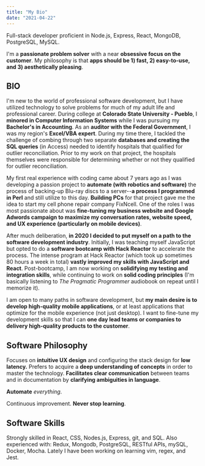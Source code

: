 ```yaml
---
title: "My Bio"
date: "2021-04-22"
---
```


Full-stack developer proficient in Node.js, Express, React, MongoDB, PostgreSQL, MySQL.

I'm a **passionate problem solver** with a near **obsessive focus on the customer**. My philosophy is that **apps should be 1) fast, 2) easy-to-use, and 3) aesthetically pleasing**. 

## BIO

I'm new to the world of professional software development, but I have utilized technology to solve problems for much of my adult life and professional career. During college at **Colorado State University - Pueblo**, I **minored in Computer Information Systems** while I was pursuing my **Bachelor's in Accounting**. As an **auditor with the Federal Government**, I was my region's **Excel/VBA expert**. During my time there, I tackled the challenge of combing through two separate **databases and creating the SQL queries** (in Access) needed to identify hospitals that qualified for outlier reconciliation. Prior to my work on that project, the hospitals themselves were responsible for determining whether or not they qualified for outlier reconciliation. 

My first real experience with coding came about 7 years ago as I was developing a passion project to **automate (with robotics and software)** the process of backing-up Blu-ray discs to a server--**a process I programmed in Perl** and still utilize to this day. **Building PCs** for that project gave me the idea to start my cell phone repair company FixNcell. One of the roles I was most passionate about was **fine-tuning my business website and Google Adwords campaign to maximize my conversation rates, website speed, and UX experience (particularly on mobile devices)**. 

After much deliberation, **in 2020 I decided to put myself on a path to the software development industry**. Initially, I was teaching myself JavaScript but opted to do a **software bootcamp with Hack Reactor** to accelerate the process. The intense program at Hack Reactor (which took up sometimes 80 hours a week in total) **vastly improved my skills with JavaScript and React**. Post-bootcamp, I am now working on **solidifying my testing and integration skills**, while continuing to work on **solid coding principles** (I'm basically listening to *The Pragmatic Programmer* audiobook on repeat until I memorize it). 

I am open to many paths in software development, but **my main desire is to develop high-quality mobile applications**, or at least applications that optimize for the mobile experience (not just desktop). I want to fine-tune my development skills so that I can **one day lead teams or companies to delivery high-quality products to the customer**.

## Software Philosophy

Focuses on **intuitive UX design** and configuring the stack design for **low latency.** Prefers to acquire a **deep understanding of concepts** in order to master the technology. **Facilitates clear communication** between teams and in documentation by **clarifying ambiguities in language**.

**Automate** *everything*.

Continuous improvement. **Never stop learning**.

## Software Skills

Strongly skilled in React, CSS, Nodes.js, Express, git, and SQL. Also experienced with: Redux, Mongodb, PostgreSQL, RESTful APIs, mySQL, Docker, Mocha. Lately I have been working on learning vim, regex, and Jest.